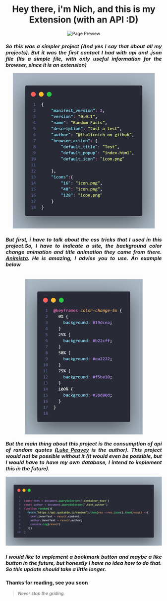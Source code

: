 <h1 align="center"> Hey there, i'm Nich, and this is my Extension (with an API :D) </h1>
<p align="center">
  <img src="https://github.com/DevLass/Random-quote-extension/blob/main/readmeimg/img-gif.gif" alt="Page Preview">
</p>
  
 <h3 align="justify"> <i> So this was a simpler project (And yes I say that about all my projects). But it was the first contact I had with api and .json file (Its a simple file, with only useful information for the browser, since it is an extension) </i> </h3>
 <p align="center">
  <img src="https://github.com/DevLass/Random-quote-extension/blob/main/readmeimg/json.png" alt="Page Preview" height="500">
</p>
<h3 align="justify"> <i> But first, i have to talk about the css tricks that I used in this project.So, I have to indicate a site, the background color change animation and title animation they came from there. <a href="https://animista.net"> Animista</a>. He is amazing, I advise you to use. An example below <br><br>
<p align="center">
  <img src="https://github.com/DevLass/Random-quote-extension/blob/main/readmeimg/bg-color.png" alt="Page Preview" height="500">
</p>
But the main thing about this project is the consumption of api of random quotes <a href="https://github.com/lukePeavey/quotable"> (Luke Peavey</a> is the author). This project would not be possible without it (It would even be possible, but I would have to have my own database, I intend to implement this in the future).</i> </h3>
<p align="center">
  <img src="https://github.com/DevLass/Random-quote-extension/blob/main/readmeimg/api.png" alt="Page Preview" width="700">
</p>
<h3 align="justify"><i>I would like to implement a bookmark button and maybe a like button in the future, but honestly I have no idea how to do that. So this update should take a little longer.</i></h3>
<h3 align="justify">
Thanks for reading, see you soon
</h3>

> *Never stop the griding.*
